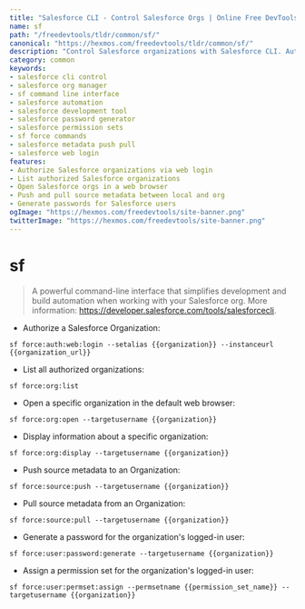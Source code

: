 ```yaml
---
title: "Salesforce CLI - Control Salesforce Orgs | Online Free DevTools by Hexmos"
name: sf
path: "/freedevtools/tldr/common/sf/"
canonical: "https://hexmos.com/freedevtools/tldr/common/sf/"
description: "Control Salesforce organizations with Salesforce CLI. Authorize, list, and manage your Salesforce environments. Free online tool, no registration required."
category: common
keywords:
- salesforce cli control
- salesforce org manager
- sf command line interface
- salesforce automation
- salesforce development tool
- salesforce password generator
- salesforce permission sets
- sf force commands
- salesforce metadata push pull
- salesforce web login
features:
- Authorize Salesforce organizations via web login
- List authorized Salesforce organizations
- Open Salesforce orgs in a web browser
- Push and pull source metadata between local and org
- Generate passwords for Salesforce users
ogImage: "https://hexmos.com/freedevtools/site-banner.png"
twitterImage: "https://hexmos.com/freedevtools/site-banner.png"
---
```


# sf

> A powerful command-line interface that simplifies development and build automation when working with your Salesforce org.
> More information: <https://developer.salesforce.com/tools/salesforcecli>.

- Authorize a Salesforce Organization:

`sf force:auth:web:login --setalias {{organization}} --instanceurl {{organization_url}}`

- List all authorized organizations:

`sf force:org:list`

- Open a specific organization in the default web browser:

`sf force:org:open --targetusername {{organization}}`

- Display information about a specific organization:

`sf force:org:display --targetusername {{organization}}`

- Push source metadata to an Organization:

`sf force:source:push --targetusername {{organization}}`

- Pull source metadata from an Organization:

`sf force:source:pull --targetusername {{organization}}`

- Generate a password for the organization's logged-in user:

`sf force:user:password:generate --targetusername {{organization}}`

- Assign a permission set for the organization's logged-in user:

`sf force:user:permset:assign --permsetname {{permission_set_name}} --targetusername {{organization}}`
